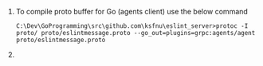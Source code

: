 1. To compile proto buffer for Go (agents client) use the below command
   ```shell
   C:\Dev\GoProgramming\src\github.com\ksfnu\eslint_server>protoc -I proto/ proto/eslintmessage.proto --go_out=plugins=grpc:agents/agent proto/eslintmessage.proto
   ```
2. 